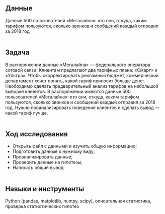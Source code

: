 ## Данные

Данные 500 пользователей «Мегалайна»: кто они, откуда, каким тарифом пользуются, сколько звонков и сообщений каждый отправил за 2018 год<br><br>

## Задача

В распоряжении данные «Мегалайна» — федерального оператора сотовой связи. Клиентам предлагают два тарифных плана: «Смарт» и «Ультра». 
Чтобы скорректировать рекламный бюджет, коммерческий департамент хочет понять, какой тариф приносит больше денег. 
Необохдимо сделать предварительный анализ тарифов на небольшой выборке клиентов. В распоряжении имеются данные 500 пользователей «Мегалайна»: 
кто они, откуда, каким тарифом пользуются, сколько звонков и сообщений каждый отправил за 2018 год. 
Нужно проанализировать поведение клиентов и сделать вывод — какой тариф лучше.<br><br>

## Ход исследования

- Открыть файл с данными и изучить общую информацию;
- Подготовить данные к нужному виду;
- Проанализировать данные;
- Проверить данные на гипотезы;
- Написать общий вывод<br><br>

## Навыки и инструменты
Python (pandas, matplotlib, numpy, scipy), описательная статистика, проверка статистических гипотез

